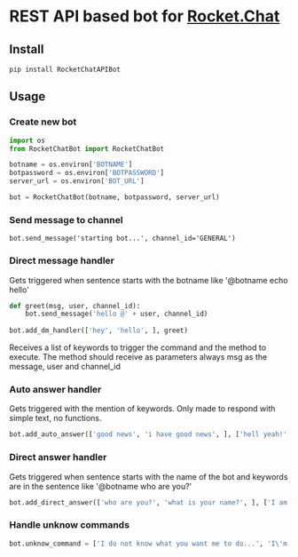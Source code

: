 # REST API based bot for [Rocket.Chat](http://rocket.chat)

## Install

`pip install RocketChatAPIBot`

## Usage

### Create new bot

```python
import os
from RocketChatBot import RocketChatBot

botname = os.environ['BOTNAME']
botpassword = os.environ['BOTPASSWORD']
server_url = os.environ['BOT_URL']

bot = RocketChatBot(botname, botpassword, server_url)
```

### Send message to channel

`bot.send_message('starting bot...', channel_id='GENERAL')`

### Direct message handler

Gets triggered when sentence starts with the botname like '@botname echo hello'

```python
def greet(msg, user, channel_id):
    bot.send_message('hello @' + user, channel_id)
    
bot.add_dm_handler(['hey', 'hello', ], greet)
```

Receives a list of keywords to trigger the command and the method to execute. The method should receive as parameters always msg as the message, user and channel_id

### Auto answer handler

Gets triggered with the mention of keywords. Only made to respond with simple text, no functions.
```python
bot.add_auto_answer(['good news', 'i have good news', ], ['hell yeah!', 'tell me, tell me!', 'you are already good news ;)', ])

```

### Direct answer handler

Gets triggered when sentence starts with the name of the bot and keywords are in the sentence like '@botname who are you?'
```python
bot.add_direct_answer(['who are you?', 'what is your name?', ], ['I am botname', ])
```

### Handle unknow commands

```python
bot.unknow_command = ['I do not know what you want me to do...', 'I\'m almost sure I\'m not programmed to do that', 'I have no idea how to do that so here is a hug :hugging:']
```
